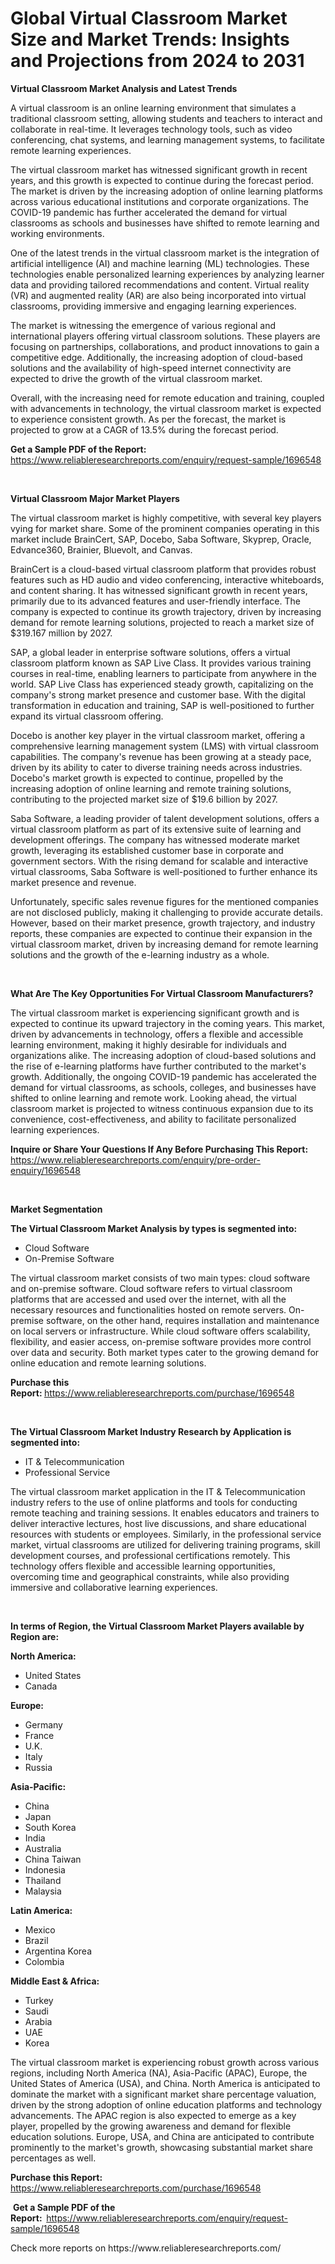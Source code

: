 <p><h1>Global Virtual Classroom Market Size and Market Trends: Insights and Projections from 2024 to 2031</h1></p><p><strong>Virtual Classroom Market Analysis and Latest Trends</strong></p>
<p><p>A virtual classroom is an online learning environment that simulates a traditional classroom setting, allowing students and teachers to interact and collaborate in real-time. It leverages technology tools, such as video conferencing, chat systems, and learning management systems, to facilitate remote learning experiences.</p><p>The virtual classroom market has witnessed significant growth in recent years, and this growth is expected to continue during the forecast period. The market is driven by the increasing adoption of online learning platforms across various educational institutions and corporate organizations. The COVID-19 pandemic has further accelerated the demand for virtual classrooms as schools and businesses have shifted to remote learning and working environments.</p><p>One of the latest trends in the virtual classroom market is the integration of artificial intelligence (AI) and machine learning (ML) technologies. These technologies enable personalized learning experiences by analyzing learner data and providing tailored recommendations and content. Virtual reality (VR) and augmented reality (AR) are also being incorporated into virtual classrooms, providing immersive and engaging learning experiences.</p><p>The market is witnessing the emergence of various regional and international players offering virtual classroom solutions. These players are focusing on partnerships, collaborations, and product innovations to gain a competitive edge. Additionally, the increasing adoption of cloud-based solutions and the availability of high-speed internet connectivity are expected to drive the growth of the virtual classroom market.</p><p>Overall, with the increasing need for remote education and training, coupled with advancements in technology, the virtual classroom market is expected to experience consistent growth. As per the forecast, the market is projected to grow at a CAGR of 13.5% during the forecast period.</p></p>
<p><strong>Get a Sample PDF of the Report:&nbsp;</strong> <a href="https://www.reliableresearchreports.com/enquiry/request-sample/1696548">https://www.reliableresearchreports.com/enquiry/request-sample/1696548</a></p>
<p>&nbsp;</p>
<p><strong>Virtual Classroom Major Market Players</strong></p>
<p><p>The virtual classroom market is highly competitive, with several key players vying for market share. Some of the prominent companies operating in this market include BrainCert, SAP, Docebo, Saba Software, Skyprep, Oracle, Edvance360, Brainier, Bluevolt, and Canvas.</p><p>BrainCert is a cloud-based virtual classroom platform that provides robust features such as HD audio and video conferencing, interactive whiteboards, and content sharing. It has witnessed significant growth in recent years, primarily due to its advanced features and user-friendly interface. The company is expected to continue its growth trajectory, driven by increasing demand for remote learning solutions, projected to reach a market size of $319.167 million by 2027.</p><p>SAP, a global leader in enterprise software solutions, offers a virtual classroom platform known as SAP Live Class. It provides various training courses in real-time, enabling learners to participate from anywhere in the world. SAP Live Class has experienced steady growth, capitalizing on the company's strong market presence and customer base. With the digital transformation in education and training, SAP is well-positioned to further expand its virtual classroom offering.</p><p>Docebo is another key player in the virtual classroom market, offering a comprehensive learning management system (LMS) with virtual classroom capabilities. The company's revenue has been growing at a steady pace, driven by its ability to cater to diverse training needs across industries. Docebo's market growth is expected to continue, propelled by the increasing adoption of online learning and remote training solutions, contributing to the projected market size of $19.6 billion by 2027.</p><p>Saba Software, a leading provider of talent development solutions, offers a virtual classroom platform as part of its extensive suite of learning and development offerings. The company has witnessed moderate market growth, leveraging its established customer base in corporate and government sectors. With the rising demand for scalable and interactive virtual classrooms, Saba Software is well-positioned to further enhance its market presence and revenue.</p><p>Unfortunately, specific sales revenue figures for the mentioned companies are not disclosed publicly, making it challenging to provide accurate details. However, based on their market presence, growth trajectory, and industry reports, these companies are expected to continue their expansion in the virtual classroom market, driven by increasing demand for remote learning solutions and the growth of the e-learning industry as a whole.</p></p>
<p>&nbsp;</p>
<p><strong>What Are The Key Opportunities For Virtual Classroom Manufacturers?</strong></p>
<p><p>The virtual classroom market is experiencing significant growth and is expected to continue its upward trajectory in the coming years. This market, driven by advancements in technology, offers a flexible and accessible learning environment, making it highly desirable for individuals and organizations alike. The increasing adoption of cloud-based solutions and the rise of e-learning platforms have further contributed to the market's growth. Additionally, the ongoing COVID-19 pandemic has accelerated the demand for virtual classrooms, as schools, colleges, and businesses have shifted to online learning and remote work. Looking ahead, the virtual classroom market is projected to witness continuous expansion due to its convenience, cost-effectiveness, and ability to facilitate personalized learning experiences.</p></p>
<p><strong>Inquire or Share Your Questions If Any Before Purchasing This Report:</strong> <a href="https://www.reliableresearchreports.com/enquiry/pre-order-enquiry/1696548">https://www.reliableresearchreports.com/enquiry/pre-order-enquiry/1696548</a></p>
<p>&nbsp;</p>
<p><strong>Market Segmentation</strong></p>
<p><strong>The Virtual Classroom Market Analysis by types is segmented into:</strong></p>
<p><ul><li>Cloud Software</li><li>On-Premise Software</li></ul></p>
<p><p>The virtual classroom market consists of two main types: cloud software and on-premise software. Cloud software refers to virtual classroom platforms that are accessed and used over the internet, with all the necessary resources and functionalities hosted on remote servers. On-premise software, on the other hand, requires installation and maintenance on local servers or infrastructure. While cloud software offers scalability, flexibility, and easier access, on-premise software provides more control over data and security. Both market types cater to the growing demand for online education and remote learning solutions.</p></p>
<p><strong>Purchase this Report:&nbsp;</strong><a href="https://www.reliableresearchreports.com/purchase/1696548">https://www.reliableresearchreports.com/purchase/1696548</a></p>
<p>&nbsp;</p>
<p><strong>The Virtual Classroom Market Industry Research by Application is segmented into:</strong></p>
<p><ul><li>IT & Telecommunication</li><li>Professional Service</li></ul></p>
<p><p>The virtual classroom market application in the IT & Telecommunication industry refers to the use of online platforms and tools for conducting remote teaching and training sessions. It enables educators and trainers to deliver interactive lectures, host live discussions, and share educational resources with students or employees. Similarly, in the professional service market, virtual classrooms are utilized for delivering training programs, skill development courses, and professional certifications remotely. This technology offers flexible and accessible learning opportunities, overcoming time and geographical constraints, while also providing immersive and collaborative learning experiences.</p></p>
<p>&nbsp;</p>
<p><strong>In terms of Region, the Virtual Classroom Market Players available by Region are:</strong></p>
<p>
    <p> <strong> North America: </strong>
        <ul>
            <li>United States</li>
            <li>Canada</li>
        </ul>
        </p> 
    <p> <strong> Europe: </strong>
        <ul>
            <li>Germany</li>
            <li>France</li>
            <li>U.K.</li>
            <li>Italy</li>
            <li>Russia</li>
        </ul>
        </p> 
    <p> <strong> Asia-Pacific: </strong>
        <ul>
            <li>China</li>
            <li>Japan</li>
            <li>South Korea</li>
            <li>India</li>
            <li>Australia</li>
            <li>China Taiwan</li>
            <li>Indonesia</li>
            <li>Thailand</li>
            <li>Malaysia</li>
        </ul>
        </p> 
    <p> <strong> Latin America: </strong>
        <ul>
            <li>Mexico</li>
            <li>Brazil</li>
            <li>Argentina Korea</li>
            <li>Colombia</li>
        </ul>
        </p> 
    <p> <strong> Middle East & Africa: </strong>
        <ul>
            <li>Turkey</li>
            <li>Saudi</li>
            <li>Arabia</li>
            <li>UAE</li>
            <li>Korea</li>
        </ul>
    </p>
    </p>
<p><p>The virtual classroom market is experiencing robust growth across various regions, including North America (NA), Asia-Pacific (APAC), Europe, the United States of America (USA), and China. North America is anticipated to dominate the market with a significant market share percentage valuation, driven by the strong adoption of online education platforms and technology advancements. The APAC region is also expected to emerge as a key player, propelled by the growing awareness and demand for flexible education solutions. Europe, USA, and China are anticipated to contribute prominently to the market's growth, showcasing substantial market share percentages as well.</p></p>
<p><strong>Purchase this Report: </strong><a href="https://www.reliableresearchreports.com/purchase/1696548">https://www.reliableresearchreports.com/purchase/1696548</a></p>
<p>&nbsp;<strong>Get a Sample PDF of the Report:&nbsp;&nbsp;</strong><a href="https://www.reliableresearchreports.com/enquiry/request-sample/1696548">https://www.reliableresearchreports.com/enquiry/request-sample/1696548</a></p>
<p><strong></strong></p>
<p>Check more reports on https://www.reliableresearchreports.com/</p>